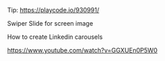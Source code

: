 Tip: https://playcode.io/930991/

Swiper Slide for screen image

How to create Linkedin carousels

https://www.youtube.com/watch?v=GGXUEn0P5W0
